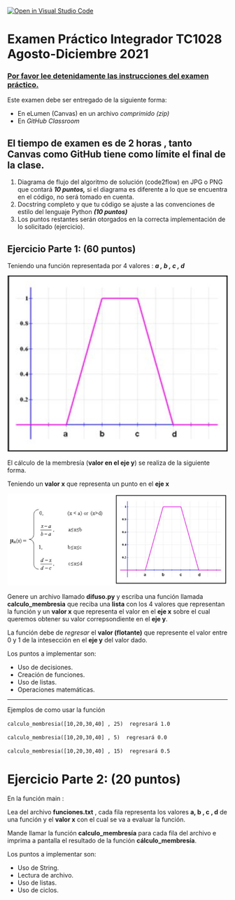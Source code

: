 [![Open in Visual Studio Code](https://classroom.github.com/assets/open-in-vscode-f059dc9a6f8d3a56e377f745f24479a46679e63a5d9fe6f495e02850cd0d8118.svg)](https://classroom.github.com/online_ide?assignment_repo_id=6060455&assignment_repo_type=AssignmentRepo)
# Examen Práctico Integrador TC1028 Agosto-Diciembre 2021

### <u>**Por favor lee detenidamente las instrucciones del examen práctico.**</u>

Este examen debe ser entregado de la siguiente forma:

- En eLumen (Canvas) en un archivo *comprimido (zip)*
- En *GitHub Classroom*

## El tiempo de examen es de 2 horas , tanto Canvas como GitHub tiene como límite el final de la clase.

1. Diagrama de flujo del algoritmo de solución (code2flow) en JPG o PNG que contará ***10 puntos,*** si el diagrama es diferente a lo que se encuentra en el código, no será tomado en cuenta.
2. Docstring completo y que tu código se ajuste a las convenciones de estilo del lenguaje Python ***(10 puntos)***
3. Los puntos restantes serán otorgados en la correcta implementación de lo solicitado (ejercicio).

## Ejercicio Parte 1: (60 puntos)

Teniendo una función representada por 4 valores :  ***a , b , c , d*** 

![funcion](img/funcion.png)



El cálculo de la membresía (**valor en el eje y**) se realiza de la siguiente forma.

Teniendo un **valor x** que representa un punto en el **eje x**

<img src="img/calculo.png" style="zoom:75%;" />

Genere un archivo llamado **difuso.py**  y escriba una función llamada **calculo_membresia** que reciba una **lista** con los 4  valores que representan la función y un **valor x** que representa el valor en el **eje x** sobre el cual queremos obtener  su valor correpsondiente en el **eje y**.

La función debe de *regresar* el **valor (flotante)** que represente el  valor entre 0 y 1 de la intesección en el **eje y** del valor dado.

Los puntos a implementar son:

- Uso de decisiones.
- Creación de funciones.
- Uso de listas.
- Operaciones matemáticas.

------

Ejemplos de como usar la función

`calculo_membresia([10,20,30,40] , 25)  regresará 1.0`

`calculo_membresia([10,20,30,40] , 5)  regresará 0.0`

`calculo_membresia([10,20,30,40] , 15)  regresará 0.5`

# Ejercicio Parte 2: (20 puntos)

En la función main :

Lea del archivo **funciones.txt** , cada fila representa los valores **a, b , c , d** de una función y el **valor x** con el cual se va a evaluar la función.

Mande llamar la función **calculo_membresía** para cada fila del archivo e imprima a pantalla el resultado de la función **cálculo_membresía**. 

Los puntos a implementar son:

- Uso de String.
- Lectura de archivo.
- Uso de listas.
- Uso de ciclos.

